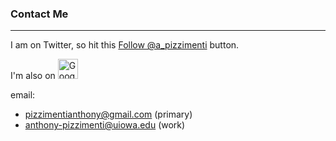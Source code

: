 ### Contact Me
-----

I am on Twitter, so hit this <a href="https://twitter.com/a_pizzimenti" class="twitter-follow-button" data-show-count="false" data-show-screen-name="false">Follow @a_pizzimenti</a> button.
<script>!function(d,s,id){var js,fjs=d.getElementsByTagName(s)[0],p=/^http:/.test(d.location)?'http':'https';if(!d.getElementById(id)){js=d.createElement(s);js.id=id;js.src=p+'://platform.twitter.com/widgets.js';fjs.parentNode.insertBefore(js,fjs);}}(document, 'script', 'twitter-wjs');</script>

I'm also on <a href="//plus.google.com/u/0/112585379515479404991?prsrc=3"
   rel="publisher" target="_top" style="text-decoration:none;">
<img src="//ssl.gstatic.com/images/icons/gplus-32.png" alt="Google+" style="border:0;width:32px;height:32px;"/>
</a>

email:
* pizzimentianthony@gmail.com (primary)
* anthony-pizzimenti@uiowa.edu (work)
